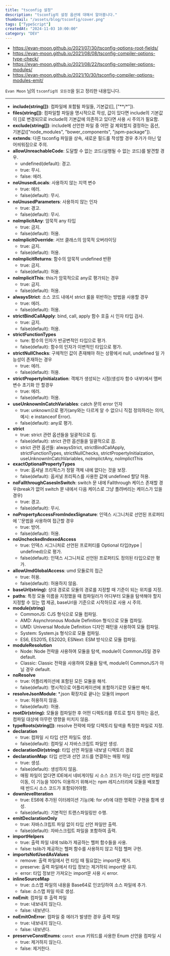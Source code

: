```yaml
---
title: "tsconfig 설정"
description: "tsconfig의 설정 옵션에 대해서 알아봅니다."
thumbnail: "/assets/blog/tsconfig/cover.png"
tags: ["TypeScript"]
createdAt: "2024-11-03 10:00:00"
category: "DEV"
---
```


- https://evan-moon.github.io/2021/07/30/tsconfig-options-root-fields/
- https://evan-moon.github.io/2021/08/08/tsconfig-compiler-options-type-check/
- https://evan-moon.github.io/2021/08/22/tsconfig-compiler-options-modules/
- https://evan-moon.github.io/2021/10/30/tsconfig-compiler-options-modules-emit/

`Evan Moon` 님의 `tsconfig의 모든것`을 읽고 정리한 내용입니다.

---

- **include(string[])**: 컴파일에 포함될 파일들, 기본값([], ["**/*"]).
- **files(string[])**: 컴파일할 파일을 명시적으로 작성, 값이 있다면 include의 기본값이 []로 변경되므로 include의 기본값에 의존하고 있다면 사용 시 주의가 필요함.
- **exclude(string[])**: include에 선언한 파일 중 어떤 걸 제외할지 결정하는 옵션, 기본값(["node_modules", "bower_components", "jspm-package"]).
- **extends**: 다른 tsconfig 파일을 상속, 새로운 필드를 작성할 경우 추가가 아닌 덮어씌워짐으로 주의.
- **allowUnreachableCode**: 도달할 수 없는 코드(실행될 수 없는 코드)를 발견할 경우.
  - undefined(default): 경고.
  - true: 무시.
  - false: 에러.
- **noUnusedLocals**: 사용하지 않는 지역 변수
  - true: 에러.
  - false(default): 무시.
- **noUnusedParameters**: 사용하지 않는 인자
  - true: 경고.
  - false(default): 무시.
- **noImplicitAny**: 암묵적 any 타입
  - true: 금지.
  - false(default): 허용.
- **noImplicitOverride**: 서브 클래스의 암묵적 오버라이딩
  - true: 금지.
  - false(default): 허용.
- **noImplicitReturns**: 함수의 암묵적 undefined 반환
  - true: 금지.
  - false(default): 허용.
- **noImplicitThis**: this가 암묵적으로 any로 평가되는 경우
  - true: 금지.
  - false(default): 허용.
- **alwaysStrict**: 소스 코드 내에서 strict 룰을 위반하는 방법을 사용할 경우
  - true: 에러.
  - false(default): 허용.
- **strictBindCallApply**: bind, call, apply 함수 호출 시 인자 타입 검사.
  - true: 금지.
  - false(default): 허용.
- **strictFunctionTypes**
  - ture: 함수의 인자가 반공변적인 타입으로 평가.
  - false(default): 함수의 인자가 이변적인 타입으로 평가.
- **strictNullChecks**: 구체적인 값이 존재해야 하는 상황에서 null, undefined 일 가능성이 존재하는 경우
  - true: 에러.
  - false(default): 허용.
- **strictPropertyInitialzation**: 객체가 생성되는 시점(생성자 함수 내부)에서 멤버 변수 초기화 안 할경우
  - true: 에러.
  - false(default): 허용.
- **useUnknownInCatchVariables**: catch 문의 error 인자
  - true: unknown으로 평가(any와는 다르게 알 수 없으니 직접 정의하라는 의미, 예시: e instanceof Error).
  - false(default): any로 평가.
- **strict**
  - true: strict 관련 옵션들을 일괄적으로 킴.
  - false(default): strict 관련 옵션들을 일괄적으로 끔.
  - strict 관련 옵션들: alwaysStrict, strictBindCallApply, strictFunctionTypes, strictNullChecks, strictPropertyInitialzation, useUnknownInCatchVariables, noImplictAny, noImplictThis
- **exactOptionalPropertyTypes**
  - true: 옵셔널 프리픽스가 정말 객체 내에 없다는 것을 보장.
  - false(default): 옵셔널 프리픽스를 사용한 값에 undefined 할당 허용.
- **noFallthroughCasesInSwitch**: switch 문 내에 Fallthrough 케이스 존재할 경우(break가 없어 switch 문 내에서 다음 케이스로 그냥 플려버리는 케이스가 있을 경우)
  - true: 경고.
  - false(default): 무시.
- **noPropertyAccessFromIndexSignature**: 인덱스 시그니처로 선언된 프로퍼티에 '.'문법을 사용하여 접근할 경우
  - true: 방어.
  - false(default): 허용.
- **noUncheckedIndexedAccess**
  - true: 인덱스 시그니처로 선언된 프로퍼티를 Optional 타입(type | undefined)으로 평가.
  - false(default): 인덱스 시그니처로 선언된 프로퍼티도 정의된 타입으로만 평가.
- **allowUmdGlobalAccess**: umd 모듈로의 접근
  - true: 허용.
  - false(default): 허용하지 않음.
- **baseUrl(string)**: 상대 경로로 모듈의 경로를 지정할 때 기준이 되는 위치를 지정.
- **paths**: 특정 모듈 이름을 지정했을 때 컴파일러가 어디부터 모듈을 탐색해야 할지 지정할 수 있는 맵 제공, baseUrl을 기준으로 시작하므로 사용 시 주의.
- **module(string)**
  - CommonJS: CJS 형식으로 모듈 컴파일.
  - AMD: Asynchronous Module Definition 형식으로 모듈 컴파일.
  - UMD: Universal Module Definition 디자인 패턴을 사용하여 모듈 컴파일.
  - System: System.js 형식으로 모듈 컴파일.
  - ES6, ES2015, ES2020, ESNext: ESM 방식으로 모듈 컴파일.
- **moduleResolution**
  - Node: Node 전략을 사용하여 모듈을 탐색, module이 CommonJS일 경우 default.
  - Classic: Classic 전략을 사용하여 모듈을 탐색, module이 CommonJS가 아닐 경우 default.
- **noResolve**
  - true: 어플리케이션에 포함된 모든 모듈을 해석.
  - false(default): 명시적으로 어플리케이션에 포함하기로한 모듈만 해석.
- **resolveJsonModule**: \*.json 확장자로 끝나는 모듈의 import
  - true: 허용하지 않음.
  - false(default): 허용.
- **rootDir(string)**: 모듈을 컴파일한 후 어떤 디렉토리를 루트로 할지 정하는 옵션, 컴파일 대상에 아무런 영향을 미치지 않음.
- **typeRoots(string[])**: resolve 전략에 따랄 디렉토리 탐색을 특정한 파일로 지정.
- **declaration**
  - true: 컴파일 시 타입 선언 파일도 생성.
  - false(default): 컴파일 시 자바스크립트 파일만 생성.
- **declarationDir(string)**: 타입 선언 파일을 내보낼 디렉토리 경로
- **declarationMap**: 타입 선언과 선언 코드를 연결하는 매핑 파일
  - true: 생성.
  - false(default): 생성하지 않음.
  - 매핑 파일이 없다면 IDE에서 네비게이팅 시 소스 코드가 아닌 타입 선언 파일로 이동, 이 기능을 100% 이용하기 위해서는 npm 레지스터리에 모듈을 배포할 때 반드시 소스 코드가 포함되어야함.
- **downlevelIteration**
  - true: ES6에 추가된 이터레이션 기능(예: for of)에 대한 명확한 구현을 함께 생성.
  - false(default): 기본적인 트랜스파일링만 수행.
- **emitDeclarationOnly**
  - true: 자바스크립트 파일 없이 타입 선언 파일만 출력.
  - false(default): 자바스크립트 파일을 포함하여 출력.
- **importHelpers**
  - true: 출력 파일 내에 tslib가 제공하는 헬퍼 함수들을 사용.
  - false: tslib가 제공하는 헬퍼 함수를 사용하지 않고 직접 헬퍼 구현.
- **importsNotUsedAsValues**
  - remove: 출력 파일에서 런 타임 때 필요없는 import문 제거.
  - preserve: 출력 파일에서 타입 정보는 제거하되 import문 유지.
  - error: 타입 정보만 가져오는 import문 사용 시 error.
- **inlineSourceMap**
  - true: 소스맵 파일의 내용을 Base64로 인코딩하여 소스 파일에 추가.
  - false: 소스맵 파일 따로 생성.
- **noEmit**: 컴파일 후 출력 파일
  - true: 내보내지 않는다.
  - false: 내보낸다.
- **noEmitOnError**: 컴파일 중 에러가 발생한 경우 출력 파일
  - true: 내보내지 않는다.
  - false: 내보낸다.
- **preserveConstEnums**: `const enum` 키워드를 사용한 Enum 선언을 컴파일 시
  - true: 제거하지 않는다.
  - false: 제거한다.
